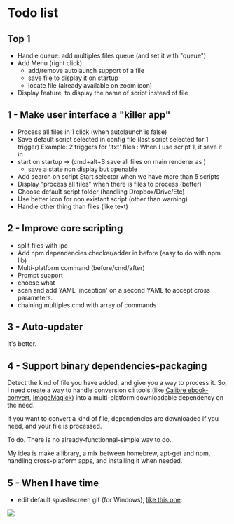 # Todo list

## Top 1

- Handle queue: add multiples files queue (and set it with "queue")
- Add Menu (right click):
  - add/remove autolaunch support of a file
  - save file to display it on startup
  - locate file (already available on zoom icon)
- Display feature, to display the name of script instead of file

## 1 - Make user interface a "killer app"

- Process all files in 1 click (when autolaunch is false)
- Save default script selected in config file (last script selected for 1 trigger)
Example: 2 triggers for '.txt' files :
When I use script 1, it save it in
- start on startup => (cmd+alt+S save all files on main renderer as )
  - save a state non display but openable
- Add search on script Start selector when we have more than 5 scripts  
- Display "process all files" when there is files to process (better)
- Choose default script folder (handling Dropbox/Drive/Etc)
- Use better icon for non existant script (other than warning)
- Handle other thing than files (like text)

## 2 - Improve core scripting

- split files with ipc
- Add npm dependencies checker/adder in before (easy to do with npm lib)
- Multi-platform command (before/cmd/after)
- Prompt support
- choose what
- scan and add YAML 'inception' on a second YAML to accept cross parameters.
- chaining multiples cmd with array of commands

## 3 - Auto-updater

It's better.

## 4 - Support binary dependencies-packaging

Detect the kind of file you have added, and give you a way to process it. So, I need create a way to handle conversion cli tools (like [Calibre ebook-convert](ebook-convert), [ImageMagick](https://github.com/ImageMagick/ImageMagick)) into a multi-platform downloadable dependency on the need.

If you want to convert a kind of file, dependencies are downloaded if you need, and your file is processed.

To do. There is no already-functionnal-simple way to do.

My idea is make a library, a mix between homebrew, apt-get and npm, handling cross-platform apps, and installing it when needed.

## 5 - When I have time

-  edit default splashscreen gif (for Windows), [like this one](https://github.com/BoostIO/Boostnote/blob/master/resources/boostnote-install.gif):

![](https://raw.githubusercontent.com/BoostIO/Boostnote/master/resources/boostnote-install.gif)
